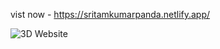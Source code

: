 vist now - https://sritamkumarpanda.netlify.app/

![3D Website](https://i.ibb.co/ryytGVx/Screenshot-2023-11-25-at-11-28-11-AM.png)

